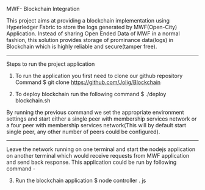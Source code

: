 MWF- Blockchain Integration 

This project aims at providing a blockchain implementation using Hyperledger Fabric to store the logs generated by MWF(Open-City) Application. Instead of sharing Open Ended Data of MWF in a normal fashion, this solution provides storage of prominance data(logs) in Blockchain which is highly reliable and secure(tamper free).

----------------------------------------------------------------------------------------------------

Steps to run the project application

1)	To run the application you first need to clone our github repository Command
	$ git clone https://github.com/Jolig/Blockchain

2)	To deploy blockchain run the following command
	$ ./deploy blockchain.sh

By running the previous command we set the appropriate environment settings and start either a single peer with membership services network or a four peer with membership services network(This will by default start single peer, any other number of peers could be configured).

----------------------------------------------------------------------------------------------------

Leave the network running on one terminal and start the nodejs application on another terminal which would receive requests from  MWF application and send back response. This application could be run by following command -

3)	Run the blockchain application
	$ node controller . js

